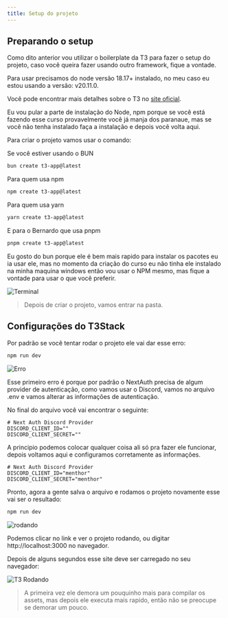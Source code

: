 ```yaml
---
title: Setup do projeto
---
```



## Preparando o setup

Como dito anterior vou utilizar o boilerplate da T3 para fazer o setup do projeto, caso você queira fazer usando outro framework, fique a vontade.

Para usar precisamos do node versão 18.17+ instalado, no meu caso eu estou usando a versão: v20.11.0.

Você pode encontrar mais detalhes sobre o T3 no [site oficial](https://create.t3.gg/).

Eu vou pular a parte de instalação do Node, npm porque se você está fazendo esse curso provavelmente você já manja dos paranaue, mas se você não tenha instalado faça a instalação e depois você volta aqui.

Para criar o projeto vamos usar o comando:

Se você estiver usando o BUN
```bash
bun create t3-app@latest
```

Para quem usa npm
```bash
npm create t3-app@latest
```

Para quem usa yarn
```bash
yarn create t3-app@latest
```

E para o Bernardo que usa pnpm
```bash
pnpm create t3-app@latest
``` 

Eu gosto do bun porque ele é bem mais rapido para instalar os pacotes eu ia usar ele, mas no momento da criação do curso eu não tinha ele instalado na minha maquina windows então vou usar o NPM mesmo, mas fique a vontade para usar o que você preferir.

![Terminal](https://menthor-content.s3.sa-east-1.amazonaws.com/386ec8bb-ae20-4fd7-917f-5447997dee77)

> Depois de criar o projeto, vamos entrar na pasta.

## Configurações do T3Stack

Por padrão se você tentar rodar o projeto ele vai dar esse erro:

```bash
npm run dev
```

![Erro](https://menthor-content.s3.sa-east-1.amazonaws.com/2bcf47f5-aa5d-4d59-a2f6-3da67ba02e73)

Esse primeiro erro é porque por padrão o NextAuth precisa de algum provider de autenticação, como vamos usar o Discord, vamos no arquivo .env e vamos alterar as informações de autenticação.

No final do arquivo você vai encontrar o seguinte:
```env
# Next Auth Discord Provider
DISCORD_CLIENT_ID=""
DISCORD_CLIENT_SECRET=""
```

A principio podemos colocar qualquer coisa ali só pra fazer ele funcionar, depois voltamos aqui e configuramos corretamente as informações.

```env	
# Next Auth Discord Provider
DISCORD_CLIENT_ID="menthor"
DISCORD_CLIENT_SECRET="menthor"
```

Pronto, agora a gente salva o arquivo e rodamos o projeto novamente esse vai ser o resultado:

```bash
npm run dev
```

![rodando](https://menthor-content.s3.sa-east-1.amazonaws.com/11d948c9-6a13-4b99-92d3-5168adab648c)

Podemos clicar no link e ver o projeto rodando, ou digitar http://localhost:3000 no navegador.

Depois de alguns segundos esse site deve ser carregado no seu navegador:

![T3 Rodando](https://menthor-content.s3.sa-east-1.amazonaws.com/e1001d0d-e406-4875-b27e-f6eea0f65ad8)

> A primeira vez ele demora um pouquinho mais para compilar os assets, mas depois ele executa mais rapido, então não se preocupe se demorar um pouco.